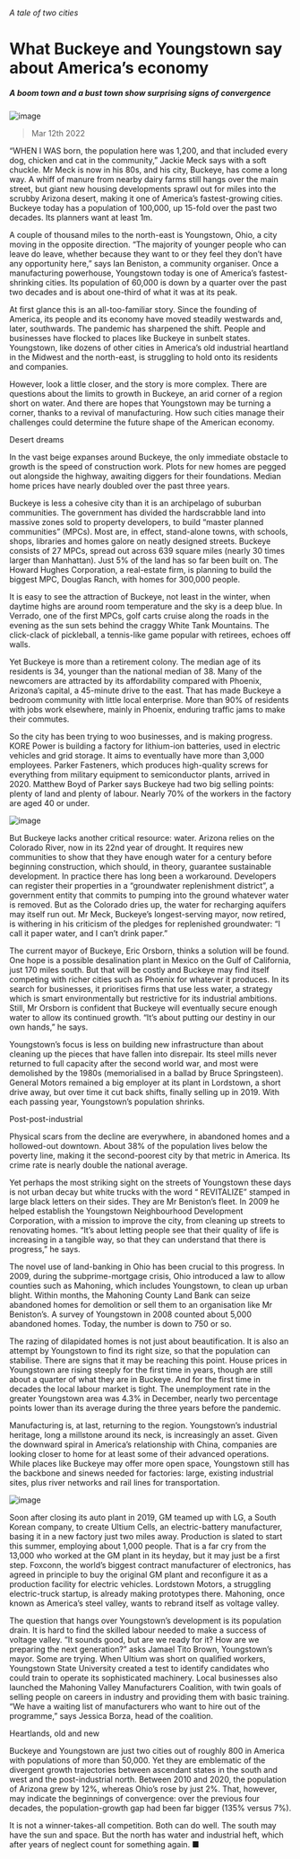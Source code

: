 ###### A tale of two cities
# What Buckeye and Youngstown say about America’s economy 
##### A boom town and a bust town show surprising signs of convergence 
![image](images/20220312_USP004_0.jpg) 
> Mar 12th 2022 
“WHEN I WAS born, the population here was 1,200, and that included every dog, chicken and cat in the community,” Jackie Meck says with a soft chuckle. Mr Meck is now in his 80s, and his city, Buckeye, has come a long way. A whiff of manure from nearby dairy farms still hangs over the main street, but giant new housing developments sprawl out for miles into the scrubby Arizona desert, making it one of America’s fastest-growing cities. Buckeye today has a population of 100,000, up 15-fold over the past two decades. Its planners want at least 1m.
A couple of thousand miles to the north-east is Youngstown, Ohio, a city moving in the opposite direction. “The majority of younger people who can leave do leave, whether because they want to or they feel they don’t have any opportunity here,” says Ian Beniston, a community organiser. Once a manufacturing powerhouse, Youngstown today is one of America’s fastest-shrinking cities. Its population of 60,000 is down by a quarter over the past two decades and is about one-third of what it was at its peak.

At first glance this is an all-too-familiar story. Since the founding of America, its people and its economy have moved steadily westwards and, later, southwards. The pandemic has sharpened the shift. People and businesses have flocked to places like Buckeye in sunbelt states. Youngstown, like dozens of other cities in America’s old industrial heartland in the Midwest and the north-east, is struggling to hold onto its residents and companies.
However, look a little closer, and the story is more complex. There are questions about the limits to growth in Buckeye, an arid corner of a region short on water. And there are hopes that Youngstown may be turning a corner, thanks to a revival of manufacturing. How such cities manage their challenges could determine the future shape of the American economy.
Desert dreams
In the vast beige expanses around Buckeye, the only immediate obstacle to growth is the speed of construction work. Plots for new homes are pegged out alongside the highway, awaiting diggers for their foundations. Median home prices have nearly doubled over the past three years.
Buckeye is less a cohesive city than it is an archipelago of suburban communities. The government has divided the hardscrabble land into massive zones sold to property developers, to build “master planned communities” (MPCs). Most are, in effect, stand-alone towns, with schools, shops, libraries and homes galore on neatly designed streets. Buckeye consists of 27 MPCs, spread out across 639 square miles (nearly 30 times larger than Manhattan). Just 5% of the land has so far been built on. The Howard Hughes Corporation, a real-estate firm, is planning to build the biggest MPC, Douglas Ranch, with homes for 300,000 people.
It is easy to see the attraction of Buckeye, not least in the winter, when daytime highs are around room temperature and the sky is a deep blue. In Verrado, one of the first MPCs, golf carts cruise along the roads in the evening as the sun sets behind the craggy White Tank Mountains. The click-clack of pickleball, a tennis-like game popular with retirees, echoes off walls.
Yet Buckeye is more than a retirement colony. The median age of its residents is 34, younger than the national median of 38. Many of the newcomers are attracted by its affordability compared with Phoenix, Arizona’s capital, a 45-minute drive to the east. That has made Buckeye a bedroom community with little local enterprise. More than 90% of residents with jobs work elsewhere, mainly in Phoenix, enduring traffic jams to make their commutes.
So the city has been trying to woo businesses, and is making progress. KORE Power is building a factory for lithium-ion batteries, used in electric vehicles and grid storage. It aims to eventually have more than 3,000 employees. Parker Fasteners, which produces high-quality screws for everything from military equipment to semiconductor plants, arrived in 2020. Matthew Boyd of Parker says Buckeye had two big selling points: plenty of land and plenty of labour. Nearly 70% of the workers in the factory are aged 40 or under.
![image](images/20220312_USC551.png) 

But Buckeye lacks another critical resource: water. Arizona relies on the Colorado River, now in its 22nd year of drought. It requires new communities to show that they have enough water for a century before beginning construction, which should, in theory, guarantee sustainable development. In practice there has long been a workaround. Developers can register their properties in a “groundwater replenishment district”, a government entity that commits to pumping into the ground whatever water is removed. But as the Colorado dries up, the water for recharging aquifers may itself run out. Mr Meck, Buckeye’s longest-serving mayor, now retired, is withering in his criticism of the pledges for replenished groundwater: “I call it paper water, and I can’t drink paper.”
The current mayor of Buckeye, Eric Orsborn, thinks a solution will be found. One hope is a possible desalination plant in Mexico on the Gulf of California, just 170 miles south. But that will be costly and Buckeye may find itself competing with richer cities such as Phoenix for whatever it produces. In its search for businesses, it prioritises firms that use less water, a strategy which is smart environmentally but restrictive for its industrial ambitions. Still, Mr Orsborn is confident that Buckeye will eventually secure enough water to allow its continued growth. “It’s about putting our destiny in our own hands,” he says.
Youngstown’s focus is less on building new infrastructure than about cleaning up the pieces that have fallen into disrepair. Its steel mills never returned to full capacity after the second world war, and most were demolished by the 1980s (memorialised in a ballad by Bruce Springsteen). General Motors remained a big employer at its plant in Lordstown, a short drive away, but over time it cut back shifts, finally selling up in 2019. With each passing year, Youngstown’s population shrinks.
Post-post-industrial
Physical scars from the decline are everywhere, in abandoned homes and a hollowed-out downtown. About 38% of the population lives below the poverty line, making it the second-poorest city by that metric in America. Its crime rate is nearly double the national average.
Yet perhaps the most striking sight on the streets of Youngstown these days is not urban decay but white trucks with the word “ REVITALIZE” stamped in large black letters on their sides. They are Mr Beniston’s fleet. In 2009 he helped establish the Youngstown Neighbourhood Development Corporation, with a mission to improve the city, from cleaning up streets to renovating homes. “It’s about letting people see that their quality of life is increasing in a tangible way, so that they can understand that there is progress,” he says.
The novel use of land-banking in Ohio has been crucial to this progress. In 2009, during the subprime-mortgage crisis, Ohio introduced a law to allow counties such as Mahoning, which includes Youngstown, to clean up urban blight. Within months, the Mahoning County Land Bank can seize abandoned homes for demolition or sell them to an organisation like Mr Beniston’s. A survey of Youngstown in 2008 counted about 5,000 abandoned homes. Today, the number is down to 750 or so.
The razing of dilapidated homes is not just about beautification. It is also an attempt by Youngstown to find its right size, so that the population can stabilise. There are signs that it may be reaching this point. House prices in Youngstown are rising steeply for the first time in years, though are still about a quarter of what they are in Buckeye. And for the first time in decades the local labour market is tight. The unemployment rate in the greater Youngstown area was 4.3% in December, nearly two percentage points lower than its average during the three years before the pandemic.
Manufacturing is, at last, returning to the region. Youngstown’s industrial heritage, long a millstone around its neck, is increasingly an asset. Given the downward spiral in America’s relationship with China, companies are looking closer to home for at least some of their advanced operations. While places like Buckeye may offer more open space, Youngstown still has the backbone and sinews needed for factories: large, existing industrial sites, plus river networks and rail lines for transportation.
![image](images/20220312_USP005_0.jpg) 

Soon after closing its auto plant in 2019, GM teamed up with LG, a South Korean company, to create Ultium Cells, an electric-battery manufacturer, basing it in a new factory just two miles away. Production is slated to start this summer, employing about 1,000 people. That is a far cry from the 13,000 who worked at the GM plant in its heyday, but it may just be a first step. Foxconn, the world’s biggest contract manufacturer of electronics, has agreed in principle to buy the original GM plant and reconfigure it as a production facility for electric vehicles. Lordstown Motors, a struggling electric-truck startup, is already making prototypes there. Mahoning, once known as America’s steel valley, wants to rebrand itself as voltage valley.
The question that hangs over Youngstown’s development is its population drain. It is hard to find the skilled labour needed to make a success of voltage valley. “It sounds good, but are we ready for it? How are we preparing the next generation?” asks Jamael Tito Brown, Youngstown’s mayor. Some are trying. When Ultium was short on qualified workers, Youngstown State University created a test to identify candidates who could train to operate its sophisticated machinery. Local businesses also launched the Mahoning Valley Manufacturers Coalition, with twin goals of selling people on careers in industry and providing them with basic training. “We have a waiting list of manufacturers who want to hire out of the programme,” says Jessica Borza, head of the coalition.
Heartlands, old and new
Buckeye and Youngstown are just two cities out of roughly 800 in America with populations of more than 50,000. Yet they are emblematic of the divergent growth trajectories between ascendant states in the south and west and the post-industrial north. Between 2010 and 2020, the population of Arizona grew by 12%, whereas Ohio’s rose by just 2%. That, however, may indicate the beginnings of convergence: over the previous four decades, the population-growth gap had been far bigger (135% versus 7%).
It is not a winner-takes-all competition. Both can do well. The south may have the sun and space. But the north has water and industrial heft, which after years of neglect count for something again. ■
